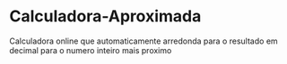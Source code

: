 # Calculadora-Aproximada
 
Calculadora online que automaticamente arredonda para o resultado em decimal para o numero inteiro mais proximo
